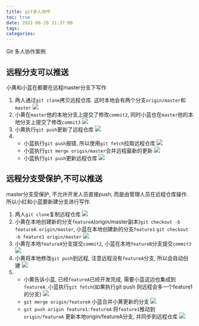 ```yaml
---
title: git多人协作
toc: true
date: 2021-06-26 11:37:08
tags:
categories:
---
```

Git 多人协作案例

## 远程分支可以推送
小黄和小蓝在都要在远程master分支下写作

1. 两人通过`git clone`拷贝远程仓库. 这时本地会有两个分支`origin/master`和`master`
![](./git多人协作/1.png)
2. 小黄在`master`他的本地分支上提交了修改`commit2`, 同时小蓝也在`master`他的本地分支上提交了修改`commit3`
![](./git多人协作/2.png)
3. 小黄执行`git push`更新了远程仓库
![](./git多人协作/3.png)
4. 
    - 小蓝执行`git push`报错, 所以使用`git fetch`拉取远程仓库
    ![](./git多人协作/4.png)
    - 小蓝执行`git merge origin/master`合并远程最新的更新
    ![](./git多人协作/5.png)
    - 小蓝执行`git push`更新远程仓库
    ![](./git多人协作/6.png)

## 远程分支受保护,不可以推送
master分支受保护, 不允许开发人员直接push, 而是由管理人员在远程仓库操作. 所以小红和小蓝要新建分支进行写作.

1. 两人`git clone`复制远程仓库
![](./git多人协作/7.png)
2. 小黄在本地创建新的分支`featureA`(origin/master副本)`git checkout -b featureA origin/master`, 小蓝在本地创建新的分支`feature1` `git checkout -b feature1 origin/master`
![](./git多人协作/8.png)
3. 小黄在本地`featureA`分支提交`commit2`, 小蓝在本地`featureB`分支提交`commit3`
![](./git多人协作/9.png)
4. 小黄将本地修改`git push`到远程, 注意远程没有`featureA`分支, 所以会自动创建
![](./git多人协作/10.png)
5.  - 小黄告诉小蓝, 已经`featureA`已经开发完成, 需要小蓝这边也集成到`featureA`. 小蓝执行`git fetch`(如果执行git push 则远程会多一个feature1的分支)
    ![](./git多人协作/11.png)
    - `git merge origin/featureA` 小蓝合并小黄更新的分支
    ![](./git多人协作/12.png)
    - `git push origin feature1:featureA` 将`feature1`推动到`origin/featureA` 更新本地origin/featureA分支, 并同步到远程仓库
    ![](./git多人协作/13.png)
